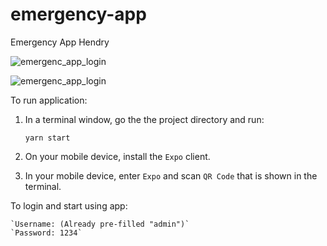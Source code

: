 # emergency-app
Emergency App Hendry

![emergenc_app_login](https://fndm1g.bn.files.1drv.com/y4m9tImVuM8knEImziOQ8wuoVrSxWTC0ps9mFkQa64ZwKwRd2Njzkd2hRaTxNLEknVXd8DNrWr3BCByn6_s6hwev-kIjIOb0RFEi2NpFlA44SJNWOhhUbB5oCkigUxyEt9nt9XW3KgWqWKC3OYIeTRvDf6ekoTow6yj8PhB-SrvBJLRVXO3HDGuJ0G0VsTjPJ1S2KtpZCoe5SqPa1wWHfwhhg?width=300&height=500&cropmode=none)

![emergenc_app_login](https://fndm1g.bn.files.1drv.com/y4m9tImVuM8knEImziOQ8wuoVrSxWTC0ps9mFkQa64ZwKwRd2Njzkd2hRaTxNLEknVXd8DNrWr3BCByn6_s6hwev-kIjIOb0RFEi2NpFlA44SJNWOhhUbB5oCkigUxyEt9nt9XW3KgWqWKC3OYIeTRvDf6ekoTow6yj8PhB-SrvBJLRVXO3HDGuJ0G0VsTjPJ1S2KtpZCoe5SqPa1wWHfwhhg?width=300&height=500&cropmode=none)


To run application:

1. In a terminal window, go the the project directory and run:

    `yarn start`

2. On your mobile device, install the `Expo` client. 

3. In your mobile device, enter `Expo` and scan `QR Code` that is shown in the terminal.


To login and start using app:

    `Username: (Already pre-filled "admin")`
    `Password: 1234`
